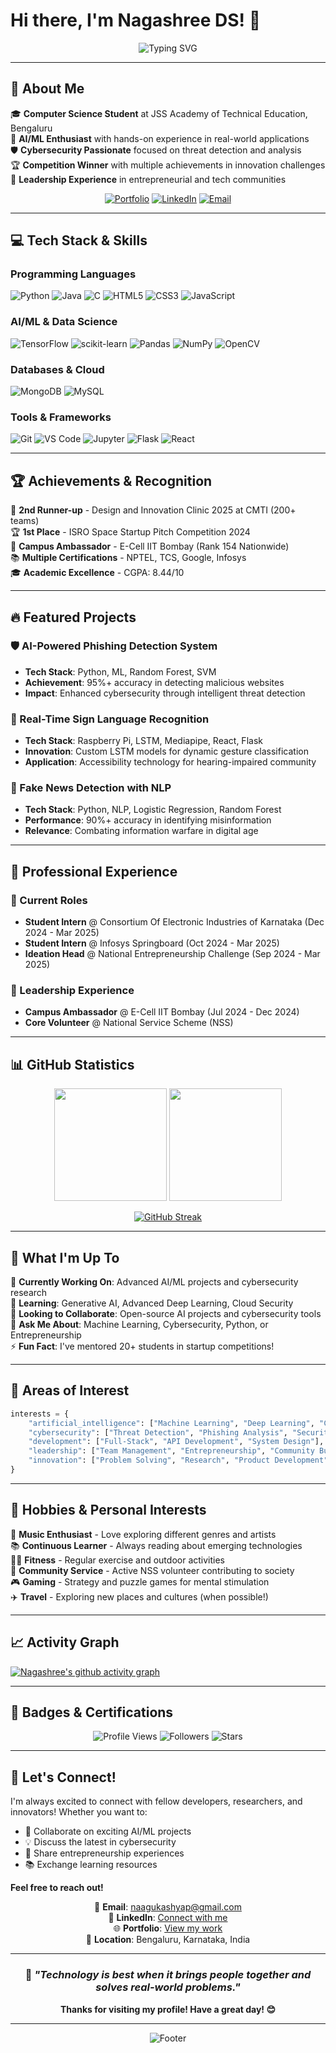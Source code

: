 

<!--
**dsnagashree/dsnagashree** is a ✨ _special_ ✨ repository because its `README.md` (this file) appears on your GitHub profile.

Here are some ideas to get you started:

- 🔭 I’m currently working on ...
- 🌱 I’m currently learning ...
- 👯 I’m looking to collaborate on ...
- 🤔 I’m looking for help with ...
- 💬 Ask me about ...
- 📫 How to reach me: ...
- 😄 Pronouns: ...
- ⚡ Fun fact: ...
-->
# Hi there, I'm Nagashree DS! 👋

<div align="center">
  
![Typing SVG](https://readme-typing-svg.herokuapp.com?font=Fira+Code&weight=500&size=28&duration=3000&pause=1000&color=00D4FF&center=true&vCenter=true&width=600&lines=AI+Developer+%26+ML+Engineer;Cybersecurity+Enthusiast;Full-Stack+Learner;Problem+Solver+%26+Innovator)

</div>

---

## 🚀 About Me

🎓 **Computer Science Student** at JSS Academy of Technical Education, Bengaluru  
🤖 **AI/ML Enthusiast** with hands-on experience in real-world applications  
🛡️ **Cybersecurity Passionate** focused on threat detection and analysis  
🏆 **Competition Winner** with multiple achievements in innovation challenges  
💼 **Leadership Experience** in entrepreneurial and tech communities  

<div align="center">

[![Portfolio](https://img.shields.io/badge/Portfolio-000000?style=for-the-badge&logo=github&logoColor=white)](https://nagashreekashyap.github.io/portfolio/)
[![LinkedIn](https://img.shields.io/badge/LinkedIn-0077B5?style=for-the-badge&logo=linkedin&logoColor=white)](https://www.linkedin.com/in/nagashree-ds-32954625b/)
[![Email](https://img.shields.io/badge/Email-D14836?style=for-the-badge&logo=gmail&logoColor=white)](mailto:naagukashyap@gmail.com)

</div>

---

## 💻 Tech Stack & Skills

### Programming Languages
![Python](https://img.shields.io/badge/Python-3776AB?style=for-the-badge&logo=python&logoColor=white)
![Java](https://img.shields.io/badge/Java-ED8B00?style=for-the-badge&logo=java&logoColor=white)
![C](https://img.shields.io/badge/C-00599C?style=for-the-badge&logo=c&logoColor=white)
![HTML5](https://img.shields.io/badge/HTML5-E34F26?style=for-the-badge&logo=html5&logoColor=white)
![CSS3](https://img.shields.io/badge/CSS3-1572B6?style=for-the-badge&logo=css3&logoColor=white)
![JavaScript](https://img.shields.io/badge/JavaScript-F7DF1E?style=for-the-badge&logo=javascript&logoColor=black)

### AI/ML & Data Science
![TensorFlow](https://img.shields.io/badge/TensorFlow-FF6F00?style=for-the-badge&logo=tensorflow&logoColor=white)
![scikit-learn](https://img.shields.io/badge/scikit--learn-F7931E?style=for-the-badge&logo=scikit-learn&logoColor=white)
![Pandas](https://img.shields.io/badge/pandas-150458?style=for-the-badge&logo=pandas&logoColor=white)
![NumPy](https://img.shields.io/badge/numpy-013243?style=for-the-badge&logo=numpy&logoColor=white)
![OpenCV](https://img.shields.io/badge/OpenCV-27338e?style=for-the-badge&logo=OpenCV&logoColor=white)

### Databases & Cloud
![MongoDB](https://img.shields.io/badge/MongoDB-4EA94B?style=for-the-badge&logo=mongodb&logoColor=white)
![MySQL](https://img.shields.io/badge/MySQL-00000F?style=for-the-badge&logo=mysql&logoColor=white)

### Tools & Frameworks
![Git](https://img.shields.io/badge/Git-F05032?style=for-the-badge&logo=git&logoColor=white)
![VS Code](https://img.shields.io/badge/VS_Code-007ACC?style=for-the-badge&logo=visual-studio-code&logoColor=white)
![Jupyter](https://img.shields.io/badge/Jupyter-F37626?style=for-the-badge&logo=jupyter&logoColor=white)
![Flask](https://img.shields.io/badge/Flask-000000?style=for-the-badge&logo=flask&logoColor=white)
![React](https://img.shields.io/badge/React-20232A?style=for-the-badge&logo=react&logoColor=61DAFB)

---

## 🏆 Achievements & Recognition

🥉 **2nd Runner-up** - Design and Innovation Clinic 2025 at CMTI (200+ teams)  
🏆 **1st Place** - ISRO Space Startup Pitch Competition 2024  
🎯 **Campus Ambassador** - E-Cell IIT Bombay (Rank 154 Nationwide)  
📚 **Multiple Certifications** - NPTEL, TCS, Google, Infosys  
🎓 **Academic Excellence** - CGPA: 8.44/10  

---

## 🔥 Featured Projects

### 🛡️ AI-Powered Phishing Detection System
- **Tech Stack**: Python, ML, Random Forest, SVM
- **Achievement**: 95%+ accuracy in detecting malicious websites
- **Impact**: Enhanced cybersecurity through intelligent threat detection

### 🤟 Real-Time Sign Language Recognition
- **Tech Stack**: Raspberry Pi, LSTM, Mediapipe, React, Flask
- **Innovation**: Custom LSTM models for dynamic gesture classification
- **Application**: Accessibility technology for hearing-impaired community

### 📰 Fake News Detection with NLP
- **Tech Stack**: Python, NLP, Logistic Regression, Random Forest
- **Performance**: 90%+ accuracy in identifying misinformation
- **Relevance**: Combating information warfare in digital age

---

## 💼 Professional Experience

### 🚀 Current Roles
- **Student Intern** @ Consortium Of Electronic Industries of Karnataka (Dec 2024 - Mar 2025)
- **Student Intern** @ Infosys Springboard (Oct 2024 - Mar 2025)
- **Ideation Head** @ National Entrepreneurship Challenge (Sep 2024 - Mar 2025)

### 🎯 Leadership Experience
- **Campus Ambassador** @ E-Cell IIT Bombay (Jul 2024 - Dec 2024)
- **Core Volunteer** @ National Service Scheme (NSS)

---

## 📊 GitHub Statistics

<div align="center">

<img height="180em" src="https://github-readme-stats.vercel.app/api?username=nagashreekashyap&show_icons=true&theme=tokyonight&hide_border=true&count_private=true" />
<img height="180em" src="https://github-readme-stats.vercel.app/api/top-langs/?username=nagashreekashyap&layout=compact&theme=tokyonight&hide_border=true" />

</div>

<div align="center">

[![GitHub Streak](https://github-readme-streak-stats.herokuapp.com?user=nagashreekashyap&theme=tokyonight&hide_border=true)](https://git.io/streak-stats)

</div>

---

## 🌟 What I'm Up To

🔭 **Currently Working On**: Advanced AI/ML projects and cybersecurity research  
🌱 **Learning**: Generative AI, Advanced Deep Learning, Cloud Security  
👯 **Looking to Collaborate**: Open-source AI projects and cybersecurity tools  
💬 **Ask Me About**: Machine Learning, Cybersecurity, Python, or Entrepreneurship  
⚡ **Fun Fact**: I've mentored 20+ students in startup competitions!  

---

## 🎯 Areas of Interest

```python
interests = {
    "artificial_intelligence": ["Machine Learning", "Deep Learning", "Computer Vision", "NLP"],
    "cybersecurity": ["Threat Detection", "Phishing Analysis", "Security Automation"],
    "development": ["Full-Stack", "API Development", "System Design"],
    "leadership": ["Team Management", "Entrepreneurship", "Community Building"],
    "innovation": ["Problem Solving", "Research", "Product Development"]
}
```

---

## 🎨 Hobbies & Personal Interests

🎵 **Music Enthusiast** - Love exploring different genres and artists  
📚 **Continuous Learner** - Always reading about emerging technologies  
🏃‍♀️ **Fitness** - Regular exercise and outdoor activities  
🤝 **Community Service** - Active NSS volunteer contributing to society  
🎮 **Gaming** - Strategy and puzzle games for mental stimulation  
✈️ **Travel** - Exploring new places and cultures (when possible!)  

---

## 📈 Activity Graph

[![Nagashree's github activity graph](https://github-readme-activity-graph.vercel.app/graph?username=dsnagashree&theme=tokyo-night&hide_border=true)](https://github.com/ashutosh00710/github-readme-activity-graph)

---

## 🏅 Badges & Certifications

<div align="center">

![Profile Views](https://komarev.com/ghpvc/?username=nagashreekashyap&color=blueviolet&style=for-the-badge)
![Followers](https://img.shields.io/github/followers/nagashreekashyap?style=for-the-badge&color=blue)
![Stars](https://img.shields.io/github/stars/nagashreekashyap?style=for-the-badge&color=yellow)

</div>

---

## 🤝 Let's Connect!

I'm always excited to connect with fellow developers, researchers, and innovators! Whether you want to:
- 🚀 Collaborate on exciting AI/ML projects
- 💡 Discuss the latest in cybersecurity
- 🎯 Share entrepreneurship experiences
- 📚 Exchange learning resources

**Feel free to reach out!**

<div align="center">

📧 **Email**: naagukashyap@gmail.com  
🔗 **LinkedIn**: [Connect with me](https://www.linkedin.com/in/nagashree-ds-32954625b/)  
🌐 **Portfolio**: [View my work](https://dsnagashree.github.io/portfolio/)  
📍 **Location**: Bengaluru, Karnataka, India  

</div>

---

<div align="center">

### 💭 *"Technology is best when it brings people together and solves real-world problems."*

**Thanks for visiting my profile! Have a great day! 😊**

</div>

---

<div align="center">

![Footer](https://capsule-render.vercel.app/api?type=waving&color=gradient&customColorList=6,11,20&height=100&section=footer&text=%20&fontSize=42&fontColor=fff&animation=twinkling)

</div>

